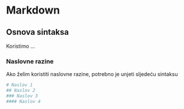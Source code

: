 # Markdown

## Osnova sintaksa
Koristimo ...


### Naslovne razine
Ako želim koristiti naslovne razine, potrebno je unjeti sljedeću sintaksu 
```bash
# Naslov 1
## Naslov 2
### Naslov 3
#### Naslov 4
```
